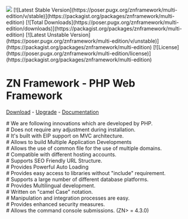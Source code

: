 <img style="max-height: 200px;" src ="https://cloud.teslaerp.com/tesla/Application/Resources/Uploads/znframework/gallery/zn/1513281205_logosmall.png" />
[![Latest Stable Version](https://poser.pugx.org/znframework/multi-edition/v/stable)](https://packagist.org/packages/znframework/multi-edition)
[![Total Downloads](https://poser.pugx.org/znframework/multi-edition/downloads)](https://packagist.org/packages/znframework/multi-edition)
[![Latest Unstable Version](https://poser.pugx.org/znframework/multi-edition/v/unstable)](https://packagist.org/packages/znframework/multi-edition)
[![License](https://poser.pugx.org/znframework/multi-edition/license)](https://packagist.org/packages/znframework/multi-edition)

# ZN Framework - PHP Web Framework
[Download](https://www.znframework.com/download) - 
[Upgrade](https://www.znframework.com/upgrade) - 
[Documentation](https://docs.znframework.com)

<p>
# We are following innovations which are developed by PHP.<br />
# Does not require any adjustment during installation.<br />
# It's built with EIP support on MVC architecture.<br />
# Allows to build Multiple Application Developments<br />
# Allows the use of common file for the use of multiple domains.<br />
# Compatible with different hosting accounts.<br />
# Supports SEO Friendly URL Structure.<br />
# Provides Powerful Auto Loading<br />
# Provides easy access to libraries without "include" requirement.<br />
# Supports a large number of different database platforms.<br />
# Provides Multilingual development.<br />
# Written on "camel Case" notation.<br />
# Manipulation and integration processes are easy.<br />
# Provides enhanced security measures.<br />
# Allows the command console submissions. (ZN> = 4.3.0)
</p>
